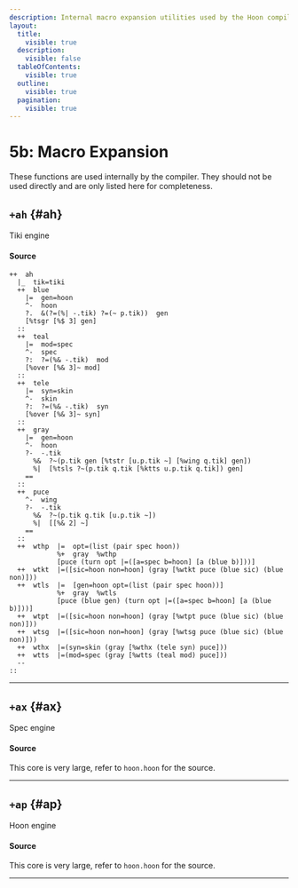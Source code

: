 ```yaml
---
description: Internal macro expansion utilities used by the Hoon compiler for syntax transformations.
layout:
  title:
    visible: true
  description:
    visible: false
  tableOfContents:
    visible: true
  outline:
    visible: true
  pagination:
    visible: true
---
```



# 5b: Macro Expansion

These functions are used internally by the compiler. They should not be used directly and are only listed here for completeness.

## `+ah` {#ah}

Tiki engine

#### Source

```hoon
++  ah
  |_  tik=tiki
  ++  blue
    |=  gen=hoon
    ^-  hoon
    ?.  &(?=(%| -.tik) ?=(~ p.tik))  gen
    [%tsgr [%$ 3] gen]
  ::
  ++  teal
    |=  mod=spec
    ^-  spec
    ?:  ?=(%& -.tik)  mod
    [%over [%& 3]~ mod]
  ::
  ++  tele
    |=  syn=skin
    ^-  skin
    ?:  ?=(%& -.tik)  syn
    [%over [%& 3]~ syn]
  ::
  ++  gray
    |=  gen=hoon
    ^-  hoon
    ?-  -.tik
      %&  ?~(p.tik gen [%tstr [u.p.tik ~] [%wing q.tik] gen])
      %|  [%tsls ?~(p.tik q.tik [%ktts u.p.tik q.tik]) gen]
    ==
  ::
  ++  puce
    ^-  wing
    ?-  -.tik
      %&  ?~(p.tik q.tik [u.p.tik ~])
      %|  [[%& 2] ~]
    ==
  ::
  ++  wthp  |=  opt=(list (pair spec hoon))
            %+  gray  %wthp
            [puce (turn opt |=([a=spec b=hoon] [a (blue b)]))]
  ++  wtkt  |=([sic=hoon non=hoon] (gray [%wtkt puce (blue sic) (blue non)]))
  ++  wtls  |=  [gen=hoon opt=(list (pair spec hoon))]
            %+  gray  %wtls
            [puce (blue gen) (turn opt |=([a=spec b=hoon] [a (blue b)]))]
  ++  wtpt  |=([sic=hoon non=hoon] (gray [%wtpt puce (blue sic) (blue non)]))
  ++  wtsg  |=([sic=hoon non=hoon] (gray [%wtsg puce (blue sic) (blue non)]))
  ++  wthx  |=(syn=skin (gray [%wthx (tele syn) puce]))
  ++  wtts  |=(mod=spec (gray [%wtts (teal mod) puce]))
  --
::
```

---

## `+ax` {#ax}

Spec engine

#### Source

This core is very large, refer to `hoon.hoon` for the source.

---

## `+ap` {#ap}

Hoon engine

#### Source

This core is very large, refer to `hoon.hoon` for the source.

---
